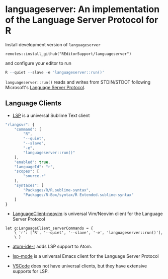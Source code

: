 # languageserver: An implementation of the Language Server Protocol for R

Install development version of `languageserver`
```
remotes::install_github("REditorSupport/languageserver")
```

and configure your editor to run 
```r
R --quiet --slave -e 'languageserver::run()'
```
`languageserver::run()` reads and writes from STDIN/STDOT following Microsoft's [Language Server Protocol](https://github.com/Microsoft/language-server-protocol/blob/master/protocol.md).

## Language Clients

- [LSP](https://github.com/tomv564/LSP) is a universal Sublime Text client
```js
"rlangsvr": {
    "command": [
        "R",
        "--quiet",
        "--slave",
        "-e",
        "languageserver::run()"
    ],
    "enabled": true,
    "languageId": "r",
    "scopes": [
        "source.r"
    ],
    "syntaxes": [
        "Packages/R/R.sublime-syntax",
        "Packages/R-Box/syntax/R Extended.sublime-syntax"
    ]
}
```
- [LanguageClient-neovim](https://github.com/autozimu/LanguageClient-neovim) is universal Vim/Neovim client for the Language Server Protocol
```vim
let g:LanguageClient_serverCommands = {
    \ 'r': ['R', '--quiet', '--slave', '-e', 'languageserver::run()'],
    \ }
```

- [atom-ide-r](https://github.com/REditorSupport/atom-ide-r) adds LSP support to Atom.

- [lsp-mode](https://github.com/emacs-lsp/lsp-mode) is a universal Emacs client for the Language Server Protocol

- [VSCode](https://code.visualstudio.com/docs/extensionAPI/language-support) does not have universal clients, but they have extensive supports for LSP.
